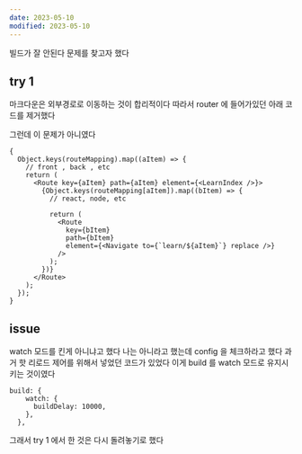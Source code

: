 ```yaml
---
date: 2023-05-10
modified: 2023-05-10
---
```


빌드가 잘 안된다 문제를 찾고자 했다

## try 1

마크다운은 외부경로로 이동하는 것이 합리적이다
따라서 router 에 들어가있던 아래 코드를 제거했다

그런데 이 문제가 아니였다

```tsx
{
  Object.keys(routeMapping).map((aItem) => {
    // front , back , etc
    return (
      <Route key={aItem} path={aItem} element={<LearnIndex />}>
        {Object.keys(routeMapping[aItem]).map((bItem) => {
          // react, node, etc

          return (
            <Route
              key={bItem}
              path={bItem}
              element={<Navigate to={`learn/${aItem}`} replace />}
            />
          );
        })}
      </Route>
    );
  });
}
```

## issue

watch 모드를 킨게 아니냐고 했다
나는 아니라고 했는데
config 을 체크하라고 했다
과거 핫 리로드 제어를 위해서 넣었던 코드가 있었다
이게 build 를 watch 모드로 유지시키는 것이였다

```
build: {
    watch: {
      buildDelay: 10000,
    },
  },
```

그래서 try 1 에서 한 것은 다시 돌려놓기로 했다
